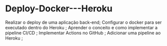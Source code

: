 # Deploy-Docker---Heroku
Realizar o deploy de uma aplicação back-end; Configurar o docker para ser executado dentro do Heroku ; Aprender o conceito e como implementar a pipeline CI/CD ; Implementar Actions no GitHub ; Adicionar uma pipeline ao Heroku ;
